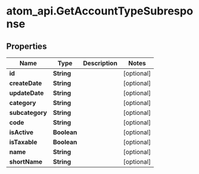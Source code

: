 # atom_api.GetAccountTypeSubresponse

## Properties
Name | Type | Description | Notes
------------ | ------------- | ------------- | -------------
**id** | **String** |  | [optional] 
**createDate** | **String** |  | [optional] 
**updateDate** | **String** |  | [optional] 
**category** | **String** |  | [optional] 
**subcategory** | **String** |  | [optional] 
**code** | **String** |  | [optional] 
**isActive** | **Boolean** |  | [optional] 
**isTaxable** | **Boolean** |  | [optional] 
**name** | **String** |  | [optional] 
**shortName** | **String** |  | [optional] 


